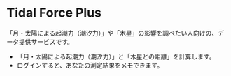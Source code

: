 # Tidal Force Plus

「月・太陽による起潮力（潮汐力）」や「木星」の影響を調べたい人向けの、データ提供サービスです。<br>

- 「月・太陽による起潮力（潮汐力）」と「木星との距離」を計算します。
- ログインすると、あなたの測定結果をメモできます。
